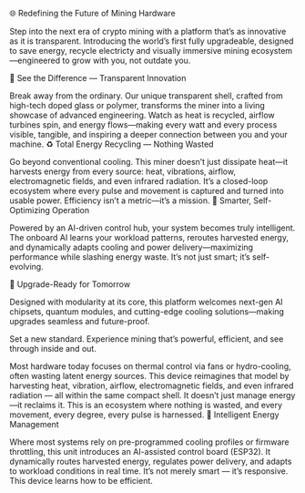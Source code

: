 🌐 Redefining the Future of Mining Hardware

Step into the next era of crypto mining with a platform that’s as innovative as it is transparent. Introducing the world’s first fully upgradeable, designed to save energy, recycle electricty and visually immersive mining ecosystem—engineered to grow with you, not outdate you.

👀 See the Difference — Transparent Innovation

Break away from the ordinary. Our unique transparent shell, crafted from high-tech doped glass or polymer, transforms the miner into a living showcase of advanced engineering. Watch as heat is recycled, airflow turbines spin, and energy flows—making every watt and every process visible, tangible, and inspiring a deeper connection between you and your machine.
♻️ Total Energy Recycling — Nothing Wasted

Go beyond conventional cooling. This miner doesn’t just dissipate heat—it harvests energy from every source: heat, vibrations, airflow, electromagnetic fields, and even infrared radiation. It’s a closed-loop ecosystem where every pulse and movement is captured and turned into usable power. Efficiency isn’t a metric—it’s a mission.
🧠 Smarter, Self-Optimizing Operation

Powered by an AI-driven control hub, your system becomes truly intelligent. The onboard AI learns your workload patterns, reroutes harvested energy, and dynamically adapts cooling and power delivery—maximizing performance while slashing energy waste. It’s not just smart; it’s self-evolving.


🚀 Upgrade-Ready for Tomorrow

Designed with modularity at its core, this platform welcomes next-gen AI chipsets, quantum modules, and cutting-edge cooling solutions—making upgrades seamless and future-proof.

Set a new standard. Experience mining that’s powerful, efficient, and see through inside and out.

Most hardware today focuses on thermal control via fans or hydro-cooling, often wasting latent energy sources. This device reimagines that model by harvesting heat, vibration, airflow, electromagnetic fields, and even infrared radiation — all within the same compact shell. It doesn’t just manage energy—it reclaims it.
This is an ecosystem where nothing is wasted, and every movement, every degree, every pulse is harnessed.
🧠 Intelligent Energy Management

Where most systems rely on pre-programmed cooling profiles or firmware throttling, this unit introduces an AI-assisted control board (ESP32). It dynamically routes harvested energy, regulates power delivery, and adapts to workload conditions in real time. It’s not merely smart — it’s responsive. This device learns how to be efficient.

